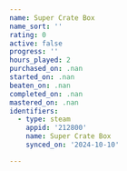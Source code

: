 ```yaml
---
name: Super Crate Box
name_sort: ''
rating: 0
active: false
progress: ''
hours_played: 2
purchased_on: .nan
started_on: .nan
beaten_on: .nan
completed_on: .nan
mastered_on: .nan
identifiers:
  - type: steam
    appid: '212800'
    name: Super Crate Box
    synced_on: '2024-10-10'

---
```

